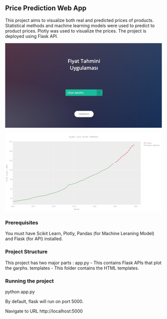 ## Price Prediction Web App
This project aims to visualize both real and predicted prices of products. 
Statistical methods and machine learning models were used to predict to product prices. 
Plotly was used to visualize the prices. The project is deployed using Flask API.

![Screenshot](app-home.jpg)

![Screenshot](app-graph.jpg)

### Prerequisites
You must have Scikit Learn, Plotly, Pandas (for Machine Leraning Model) and Flask (for API) installed.

### Project Structure
This project has two major parts :
app.py - This contains Flask APIs that plot the garphs.
templates - This folder contains the HTML templates.

### Running the project

python app.py

By default, flask will run on port 5000.

Navigate to URL http://localhost:5000
